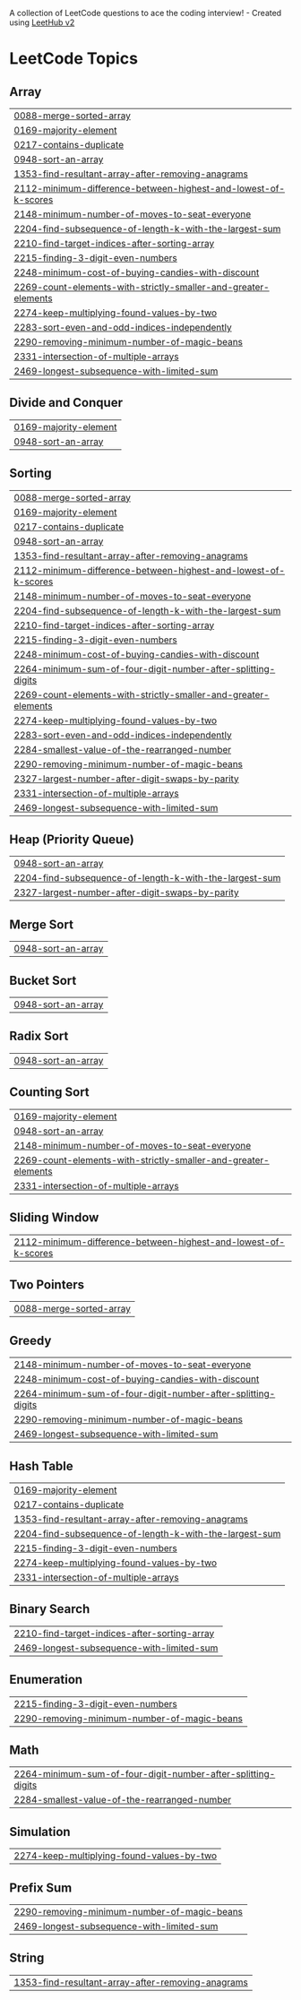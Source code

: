 A collection of LeetCode questions to ace the coding interview! - Created using [LeetHub v2](https://github.com/arunbhardwaj/LeetHub-2.0)
<!---LeetCode Topics Start-->
# LeetCode Topics
## Array
|  |
| ------- |
| [0088-merge-sorted-array](https://github.com/Harsh98245/DSA/tree/master/0088-merge-sorted-array) |
| [0169-majority-element](https://github.com/Harsh98245/DSA/tree/master/0169-majority-element) |
| [0217-contains-duplicate](https://github.com/Harsh98245/DSA/tree/master/0217-contains-duplicate) |
| [0948-sort-an-array](https://github.com/Harsh98245/DSA/tree/master/0948-sort-an-array) |
| [1353-find-resultant-array-after-removing-anagrams](https://github.com/Harsh98245/DSA/tree/master/1353-find-resultant-array-after-removing-anagrams) |
| [2112-minimum-difference-between-highest-and-lowest-of-k-scores](https://github.com/Harsh98245/DSA/tree/master/2112-minimum-difference-between-highest-and-lowest-of-k-scores) |
| [2148-minimum-number-of-moves-to-seat-everyone](https://github.com/Harsh98245/DSA/tree/master/2148-minimum-number-of-moves-to-seat-everyone) |
| [2204-find-subsequence-of-length-k-with-the-largest-sum](https://github.com/Harsh98245/DSA/tree/master/2204-find-subsequence-of-length-k-with-the-largest-sum) |
| [2210-find-target-indices-after-sorting-array](https://github.com/Harsh98245/DSA/tree/master/2210-find-target-indices-after-sorting-array) |
| [2215-finding-3-digit-even-numbers](https://github.com/Harsh98245/DSA/tree/master/2215-finding-3-digit-even-numbers) |
| [2248-minimum-cost-of-buying-candies-with-discount](https://github.com/Harsh98245/DSA/tree/master/2248-minimum-cost-of-buying-candies-with-discount) |
| [2269-count-elements-with-strictly-smaller-and-greater-elements](https://github.com/Harsh98245/DSA/tree/master/2269-count-elements-with-strictly-smaller-and-greater-elements) |
| [2274-keep-multiplying-found-values-by-two](https://github.com/Harsh98245/DSA/tree/master/2274-keep-multiplying-found-values-by-two) |
| [2283-sort-even-and-odd-indices-independently](https://github.com/Harsh98245/DSA/tree/master/2283-sort-even-and-odd-indices-independently) |
| [2290-removing-minimum-number-of-magic-beans](https://github.com/Harsh98245/DSA/tree/master/2290-removing-minimum-number-of-magic-beans) |
| [2331-intersection-of-multiple-arrays](https://github.com/Harsh98245/DSA/tree/master/2331-intersection-of-multiple-arrays) |
| [2469-longest-subsequence-with-limited-sum](https://github.com/Harsh98245/DSA/tree/master/2469-longest-subsequence-with-limited-sum) |
## Divide and Conquer
|  |
| ------- |
| [0169-majority-element](https://github.com/Harsh98245/DSA/tree/master/0169-majority-element) |
| [0948-sort-an-array](https://github.com/Harsh98245/DSA/tree/master/0948-sort-an-array) |
## Sorting
|  |
| ------- |
| [0088-merge-sorted-array](https://github.com/Harsh98245/DSA/tree/master/0088-merge-sorted-array) |
| [0169-majority-element](https://github.com/Harsh98245/DSA/tree/master/0169-majority-element) |
| [0217-contains-duplicate](https://github.com/Harsh98245/DSA/tree/master/0217-contains-duplicate) |
| [0948-sort-an-array](https://github.com/Harsh98245/DSA/tree/master/0948-sort-an-array) |
| [1353-find-resultant-array-after-removing-anagrams](https://github.com/Harsh98245/DSA/tree/master/1353-find-resultant-array-after-removing-anagrams) |
| [2112-minimum-difference-between-highest-and-lowest-of-k-scores](https://github.com/Harsh98245/DSA/tree/master/2112-minimum-difference-between-highest-and-lowest-of-k-scores) |
| [2148-minimum-number-of-moves-to-seat-everyone](https://github.com/Harsh98245/DSA/tree/master/2148-minimum-number-of-moves-to-seat-everyone) |
| [2204-find-subsequence-of-length-k-with-the-largest-sum](https://github.com/Harsh98245/DSA/tree/master/2204-find-subsequence-of-length-k-with-the-largest-sum) |
| [2210-find-target-indices-after-sorting-array](https://github.com/Harsh98245/DSA/tree/master/2210-find-target-indices-after-sorting-array) |
| [2215-finding-3-digit-even-numbers](https://github.com/Harsh98245/DSA/tree/master/2215-finding-3-digit-even-numbers) |
| [2248-minimum-cost-of-buying-candies-with-discount](https://github.com/Harsh98245/DSA/tree/master/2248-minimum-cost-of-buying-candies-with-discount) |
| [2264-minimum-sum-of-four-digit-number-after-splitting-digits](https://github.com/Harsh98245/DSA/tree/master/2264-minimum-sum-of-four-digit-number-after-splitting-digits) |
| [2269-count-elements-with-strictly-smaller-and-greater-elements](https://github.com/Harsh98245/DSA/tree/master/2269-count-elements-with-strictly-smaller-and-greater-elements) |
| [2274-keep-multiplying-found-values-by-two](https://github.com/Harsh98245/DSA/tree/master/2274-keep-multiplying-found-values-by-two) |
| [2283-sort-even-and-odd-indices-independently](https://github.com/Harsh98245/DSA/tree/master/2283-sort-even-and-odd-indices-independently) |
| [2284-smallest-value-of-the-rearranged-number](https://github.com/Harsh98245/DSA/tree/master/2284-smallest-value-of-the-rearranged-number) |
| [2290-removing-minimum-number-of-magic-beans](https://github.com/Harsh98245/DSA/tree/master/2290-removing-minimum-number-of-magic-beans) |
| [2327-largest-number-after-digit-swaps-by-parity](https://github.com/Harsh98245/DSA/tree/master/2327-largest-number-after-digit-swaps-by-parity) |
| [2331-intersection-of-multiple-arrays](https://github.com/Harsh98245/DSA/tree/master/2331-intersection-of-multiple-arrays) |
| [2469-longest-subsequence-with-limited-sum](https://github.com/Harsh98245/DSA/tree/master/2469-longest-subsequence-with-limited-sum) |
## Heap (Priority Queue)
|  |
| ------- |
| [0948-sort-an-array](https://github.com/Harsh98245/DSA/tree/master/0948-sort-an-array) |
| [2204-find-subsequence-of-length-k-with-the-largest-sum](https://github.com/Harsh98245/DSA/tree/master/2204-find-subsequence-of-length-k-with-the-largest-sum) |
| [2327-largest-number-after-digit-swaps-by-parity](https://github.com/Harsh98245/DSA/tree/master/2327-largest-number-after-digit-swaps-by-parity) |
## Merge Sort
|  |
| ------- |
| [0948-sort-an-array](https://github.com/Harsh98245/DSA/tree/master/0948-sort-an-array) |
## Bucket Sort
|  |
| ------- |
| [0948-sort-an-array](https://github.com/Harsh98245/DSA/tree/master/0948-sort-an-array) |
## Radix Sort
|  |
| ------- |
| [0948-sort-an-array](https://github.com/Harsh98245/DSA/tree/master/0948-sort-an-array) |
## Counting Sort
|  |
| ------- |
| [0169-majority-element](https://github.com/Harsh98245/DSA/tree/master/0169-majority-element) |
| [0948-sort-an-array](https://github.com/Harsh98245/DSA/tree/master/0948-sort-an-array) |
| [2148-minimum-number-of-moves-to-seat-everyone](https://github.com/Harsh98245/DSA/tree/master/2148-minimum-number-of-moves-to-seat-everyone) |
| [2269-count-elements-with-strictly-smaller-and-greater-elements](https://github.com/Harsh98245/DSA/tree/master/2269-count-elements-with-strictly-smaller-and-greater-elements) |
| [2331-intersection-of-multiple-arrays](https://github.com/Harsh98245/DSA/tree/master/2331-intersection-of-multiple-arrays) |
## Sliding Window
|  |
| ------- |
| [2112-minimum-difference-between-highest-and-lowest-of-k-scores](https://github.com/Harsh98245/DSA/tree/master/2112-minimum-difference-between-highest-and-lowest-of-k-scores) |
## Two Pointers
|  |
| ------- |
| [0088-merge-sorted-array](https://github.com/Harsh98245/DSA/tree/master/0088-merge-sorted-array) |
## Greedy
|  |
| ------- |
| [2148-minimum-number-of-moves-to-seat-everyone](https://github.com/Harsh98245/DSA/tree/master/2148-minimum-number-of-moves-to-seat-everyone) |
| [2248-minimum-cost-of-buying-candies-with-discount](https://github.com/Harsh98245/DSA/tree/master/2248-minimum-cost-of-buying-candies-with-discount) |
| [2264-minimum-sum-of-four-digit-number-after-splitting-digits](https://github.com/Harsh98245/DSA/tree/master/2264-minimum-sum-of-four-digit-number-after-splitting-digits) |
| [2290-removing-minimum-number-of-magic-beans](https://github.com/Harsh98245/DSA/tree/master/2290-removing-minimum-number-of-magic-beans) |
| [2469-longest-subsequence-with-limited-sum](https://github.com/Harsh98245/DSA/tree/master/2469-longest-subsequence-with-limited-sum) |
## Hash Table
|  |
| ------- |
| [0169-majority-element](https://github.com/Harsh98245/DSA/tree/master/0169-majority-element) |
| [0217-contains-duplicate](https://github.com/Harsh98245/DSA/tree/master/0217-contains-duplicate) |
| [1353-find-resultant-array-after-removing-anagrams](https://github.com/Harsh98245/DSA/tree/master/1353-find-resultant-array-after-removing-anagrams) |
| [2204-find-subsequence-of-length-k-with-the-largest-sum](https://github.com/Harsh98245/DSA/tree/master/2204-find-subsequence-of-length-k-with-the-largest-sum) |
| [2215-finding-3-digit-even-numbers](https://github.com/Harsh98245/DSA/tree/master/2215-finding-3-digit-even-numbers) |
| [2274-keep-multiplying-found-values-by-two](https://github.com/Harsh98245/DSA/tree/master/2274-keep-multiplying-found-values-by-two) |
| [2331-intersection-of-multiple-arrays](https://github.com/Harsh98245/DSA/tree/master/2331-intersection-of-multiple-arrays) |
## Binary Search
|  |
| ------- |
| [2210-find-target-indices-after-sorting-array](https://github.com/Harsh98245/DSA/tree/master/2210-find-target-indices-after-sorting-array) |
| [2469-longest-subsequence-with-limited-sum](https://github.com/Harsh98245/DSA/tree/master/2469-longest-subsequence-with-limited-sum) |
## Enumeration
|  |
| ------- |
| [2215-finding-3-digit-even-numbers](https://github.com/Harsh98245/DSA/tree/master/2215-finding-3-digit-even-numbers) |
| [2290-removing-minimum-number-of-magic-beans](https://github.com/Harsh98245/DSA/tree/master/2290-removing-minimum-number-of-magic-beans) |
## Math
|  |
| ------- |
| [2264-minimum-sum-of-four-digit-number-after-splitting-digits](https://github.com/Harsh98245/DSA/tree/master/2264-minimum-sum-of-four-digit-number-after-splitting-digits) |
| [2284-smallest-value-of-the-rearranged-number](https://github.com/Harsh98245/DSA/tree/master/2284-smallest-value-of-the-rearranged-number) |
## Simulation
|  |
| ------- |
| [2274-keep-multiplying-found-values-by-two](https://github.com/Harsh98245/DSA/tree/master/2274-keep-multiplying-found-values-by-two) |
## Prefix Sum
|  |
| ------- |
| [2290-removing-minimum-number-of-magic-beans](https://github.com/Harsh98245/DSA/tree/master/2290-removing-minimum-number-of-magic-beans) |
| [2469-longest-subsequence-with-limited-sum](https://github.com/Harsh98245/DSA/tree/master/2469-longest-subsequence-with-limited-sum) |
## String
|  |
| ------- |
| [1353-find-resultant-array-after-removing-anagrams](https://github.com/Harsh98245/DSA/tree/master/1353-find-resultant-array-after-removing-anagrams) |
<!---LeetCode Topics End-->